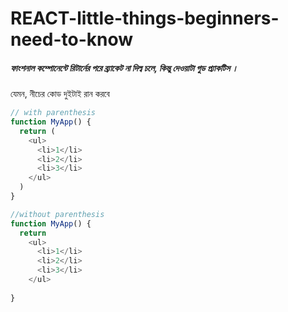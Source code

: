 # REACT-little-things-beginners-need-to-know


##### ফাংশনাল কম্পোনেন্টে রিটার্নের পরে ব্র্যাকেট না দিল্ব চলে, কিন্তু দেওয়াটা গুড প্র্যাকটিস ।
যেমন, নীচের কোড দুইটাই রান করবে
```javascript
// with parenthesis
function MyApp() {
  return (
    <ul>
      <li>1</li>
      <li>2</li>
      <li>3</li>
    </ul>
  )
}

//without parenthesis
function MyApp() {
  return 
    <ul>
      <li>1</li>
      <li>2</li>
      <li>3</li>
    </ul>
  
}
```
